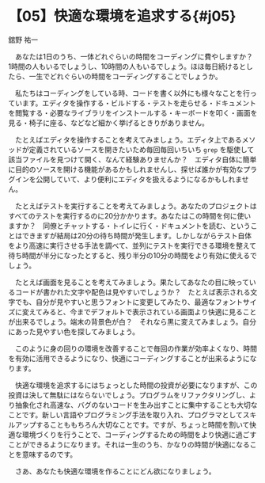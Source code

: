 # 【05】快適な環境を追求する{#j05}

<div class="author">舘野 祐一</div>

　あなたは1日のうち、一体どれぐらいの時間をコーディングに費やしますか？　1時間の人もいるでしょうし、10時間の人もいるでしょう。ほほ毎日続けるとしたら、一生でどれぐらいの時間をコーディングすることでしょうか。

　私たちはコーディングをしている時、コードを書く以外にも様々なことを行っています。エディタを操作する・ビルドする・テストを走らせる・ドキュメントを閲覧する・必要なライブラリをインストールする・キーボードを叩く・画面を見る・椅子に座る、などなど細かく挙げるときりがありません。

　たとえばエディタを操作することを考えてみましょう。エディタ上であるメソッドが定義されているソースを開きたいため毎回毎回いちいち `grep` を駆使して該当ファイルを見つけて開く、なんて経験ありませんか？　エディタ自体に簡単に目的のソースを開ける機能があるかもしれませんし、探せば誰かが有効なプラグインを公開していて、より便利にエディタを扱えるようになるかもしれません。

　たとえばテストを実行することを考えてみましょう。あなたのプロジェクトはすべてのテストを実行するのに20分かかります。あなたはこの時間を何に使いますか？　同僚とチャットする・トイレに行く・ドキュメントを読む、ということはできますが結局は20分の待ち時間が発生します。しかしながらテスト自体をより高速に実行させる手法を調べて、並列にテストを実行できる環境を整えて待ち時間が半分になったとすると、残り半分の10分の時間をより有効に使えるでしょう。

　たとえば画面を見ることを考えてみましょう。果たしてあなたの目に映っているコードが書かれた文字や配色は見やすいでしょうか？　たとえば表示される文字でも、自分が見やすいと思うフォントに変更してみたり、最適なフォントサイズに変えてみると、今までデフォルトで表示されている画面より快適に見ることが出来るでしょう。端末の背景色が白？　それなら黒に変えてみましょう。自分にあった見やすい色を探してみましょう。

　このように身の回りの環境を改善することで毎回の作業が効率よくなり、時間を有効に活用できるようになり、快適にコーディングすることが出来るようになります。

　快適な環境を追求するにはちょっとした時間の投資が必要になりますが、この投資は決して無駄にはならないでしょう。プログラムをリファクタリングし、より抽象化され高速な、バグのないコードを生み出すことに集中することも大切なことです。新しい言語やプログラミング手法を取り入れ、プログラマとしてスキルアップすることももちろん大切なことです。ですが、ちょっと時間を割いて快適な環境づくりを行うことで、コーディングするための時間をより快適に過ごすことができるようになります。それは一生のうち、かなりの時間が快適になることを意味するのです。

　さあ、あなたも快適な環境を作ることにどん欲になりましょう。
